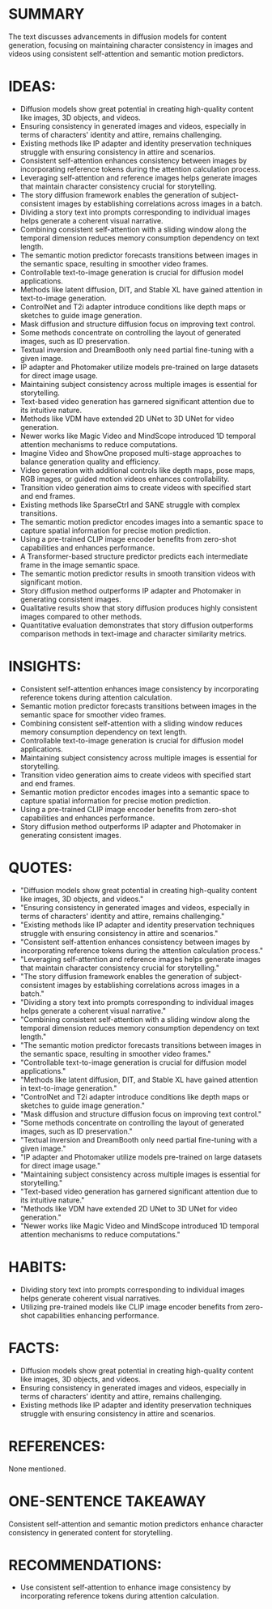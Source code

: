 # SUMMARY
The text discusses advancements in diffusion models for content generation, focusing on maintaining character consistency in images and videos using consistent self-attention and semantic motion predictors.

# IDEAS:
- Diffusion models show great potential in creating high-quality content like images, 3D objects, and videos.
- Ensuring consistency in generated images and videos, especially in terms of characters' identity and attire, remains challenging.
- Existing methods like IP adapter and identity preservation techniques struggle with ensuring consistency in attire and scenarios.
- Consistent self-attention enhances consistency between images by incorporating reference tokens during the attention calculation process.
- Leveraging self-attention and reference images helps generate images that maintain character consistency crucial for storytelling.
- The story diffusion framework enables the generation of subject-consistent images by establishing correlations across images in a batch.
- Dividing a story text into prompts corresponding to individual images helps generate a coherent visual narrative.
- Combining consistent self-attention with a sliding window along the temporal dimension reduces memory consumption dependency on text length.
- The semantic motion predictor forecasts transitions between images in the semantic space, resulting in smoother video frames.
- Controllable text-to-image generation is crucial for diffusion model applications.
- Methods like latent diffusion, DIT, and Stable XL have gained attention in text-to-image generation.
- ControlNet and T2i adapter introduce conditions like depth maps or sketches to guide image generation.
- Mask diffusion and structure diffusion focus on improving text control.
- Some methods concentrate on controlling the layout of generated images, such as ID preservation.
- Textual inversion and DreamBooth only need partial fine-tuning with a given image.
- IP adapter and Photomaker utilize models pre-trained on large datasets for direct image usage.
- Maintaining subject consistency across multiple images is essential for storytelling.
- Text-based video generation has garnered significant attention due to its intuitive nature.
- Methods like VDM have extended 2D UNet to 3D UNet for video generation.
- Newer works like Magic Video and MindScope introduced 1D temporal attention mechanisms to reduce computations.
- Imagine Video and ShowOne proposed multi-stage approaches to balance generation quality and efficiency.
- Video generation with additional controls like depth maps, pose maps, RGB images, or guided motion videos enhances controllability.
- Transition video generation aims to create videos with specified start and end frames.
- Existing methods like SparseCtrl and SANE struggle with complex transitions.
- The semantic motion predictor encodes images into a semantic space to capture spatial information for precise motion prediction.
- Using a pre-trained CLIP image encoder benefits from zero-shot capabilities and enhances performance.
- A Transformer-based structure predictor predicts each intermediate frame in the image semantic space.
- The semantic motion predictor results in smooth transition videos with significant motion.
- Story diffusion method outperforms IP adapter and Photomaker in generating consistent images.
- Qualitative results show that story diffusion produces highly consistent images compared to other methods.
- Quantitative evaluation demonstrates that story diffusion outperforms comparison methods in text-image and character similarity metrics.

# INSIGHTS:
- Consistent self-attention enhances image consistency by incorporating reference tokens during attention calculation.
- Semantic motion predictor forecasts transitions between images in the semantic space for smoother video frames.
- Combining consistent self-attention with a sliding window reduces memory consumption dependency on text length.
- Controllable text-to-image generation is crucial for diffusion model applications.
- Maintaining subject consistency across multiple images is essential for storytelling.
- Transition video generation aims to create videos with specified start and end frames.
- Semantic motion predictor encodes images into a semantic space to capture spatial information for precise motion prediction.
- Using a pre-trained CLIP image encoder benefits from zero-shot capabilities and enhances performance.
- Story diffusion method outperforms IP adapter and Photomaker in generating consistent images.

# QUOTES:
- "Diffusion models show great potential in creating high-quality content like images, 3D objects, and videos."
- "Ensuring consistency in generated images and videos, especially in terms of characters' identity and attire, remains challenging."
- "Existing methods like IP adapter and identity preservation techniques struggle with ensuring consistency in attire and scenarios."
- "Consistent self-attention enhances consistency between images by incorporating reference tokens during the attention calculation process."
- "Leveraging self-attention and reference images helps generate images that maintain character consistency crucial for storytelling."
- "The story diffusion framework enables the generation of subject-consistent images by establishing correlations across images in a batch."
- "Dividing a story text into prompts corresponding to individual images helps generate a coherent visual narrative."
- "Combining consistent self-attention with a sliding window along the temporal dimension reduces memory consumption dependency on text length."
- "The semantic motion predictor forecasts transitions between images in the semantic space, resulting in smoother video frames."
- "Controllable text-to-image generation is crucial for diffusion model applications."
- "Methods like latent diffusion, DIT, and Stable XL have gained attention in text-to-image generation."
- "ControlNet and T2i adapter introduce conditions like depth maps or sketches to guide image generation."
- "Mask diffusion and structure diffusion focus on improving text control."
- "Some methods concentrate on controlling the layout of generated images, such as ID preservation."
- "Textual inversion and DreamBooth only need partial fine-tuning with a given image."
- "IP adapter and Photomaker utilize models pre-trained on large datasets for direct image usage."
- "Maintaining subject consistency across multiple images is essential for storytelling."
- "Text-based video generation has garnered significant attention due to its intuitive nature."
- "Methods like VDM have extended 2D UNet to 3D UNet for video generation."
- "Newer works like Magic Video and MindScope introduced 1D temporal attention mechanisms to reduce computations."

# HABITS:
- Dividing story text into prompts corresponding to individual images helps generate coherent visual narratives.
- Utilizing pre-trained models like CLIP image encoder benefits from zero-shot capabilities enhancing performance.

# FACTS:
- Diffusion models show great potential in creating high-quality content like images, 3D objects, and videos.
- Ensuring consistency in generated images and videos, especially in terms of characters' identity and attire, remains challenging.
- Existing methods like IP adapter and identity preservation techniques struggle with ensuring consistency in attire and scenarios.

# REFERENCES:
None mentioned.

# ONE-SENTENCE TAKEAWAY
Consistent self-attention and semantic motion predictors enhance character consistency in generated content for storytelling.

# RECOMMENDATIONS:
- Use consistent self-attention to enhance image consistency by incorporating reference tokens during attention calculation.